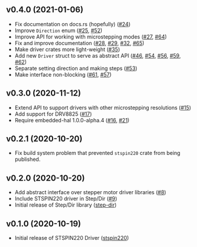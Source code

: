 ## v0.4.0 (2021-01-06)

- Fix documentation on docs.rs (hopefully) ([#24])
- Improve `Direction` enum ([#25], [#52])
- Improve API for working with microstepping modes ([#27], [#64])
- Fix and improve documentation ([#28], [#29], [#32], [#65])
- Make driver crates more light-weight ([#35])
- Add new `Driver` struct to serve as abstract API ([#46], [#54], [#56], [#59], [#62])
- Separate setting direction and making steps ([#53])
- Make interface non-blocking ([#61], [#57])

[#24]: https://github.com/flott-motion/step-dir/pull/24
[#25]: https://github.com/flott-motion/step-dir/pull/25
[#27]: https://github.com/flott-motion/step-dir/pull/27
[#28]: https://github.com/flott-motion/step-dir/pull/28
[#29]: https://github.com/flott-motion/step-dir/pull/29
[#32]: https://github.com/flott-motion/step-dir/pull/32
[#35]: https://github.com/flott-motion/step-dir/pull/35
[#46]: https://github.com/flott-motion/step-dir/pull/46
[#52]: https://github.com/flott-motion/step-dir/pull/52
[#53]: https://github.com/flott-motion/step-dir/pull/53
[#54]: https://github.com/flott-motion/step-dir/pull/54
[#56]: https://github.com/flott-motion/step-dir/pull/56
[#57]: https://github.com/flott-motion/step-dir/pull/57
[#59]: https://github.com/flott-motion/step-dir/pull/59
[#61]: https://github.com/flott-motion/step-dir/pull/61
[#62]: https://github.com/flott-motion/step-dir/pull/62
[#64]: https://github.com/flott-motion/step-dir/pull/64
[#65]: https://github.com/flott-motion/step-dir/pull/65


## v0.3.0 (2020-11-12)

- Extend API to support drivers with other microstepping resolutions ([#15])
- Add support for DRV8825 ([#17])
- Require embedded-hal 1.0.0-alpha.4 ([#16], [#21])

[#15]: https://github.com/flott-motion/step-dir/pull/15
[#16]: https://github.com/flott-motion/step-dir/pull/16
[#17]: https://github.com/flott-motion/step-dir/pull/17
[#21]: https://github.com/flott-motion/step-dir/pull/21


## v0.2.1 (2020-10-20)

- Fix build system problem that prevented `stspin220` crate from being published.


## v0.2.0 (2020-10-20)

- Add abstract interface over stepper motor driver libraries ([#8])
- Include STSPIN220 driver in Step/Dir ([#9])
- Initial release of Step/Dir library ([step-dir])

[#8]: https://github.com/flott-motion/step-dir/pull/8
[#9]: https://github.com/flott-motion/step-dir/pull/9
[step-dir]: https://crates.io/crates/step-dir


## v0.1.0 (2020-10-19)

- Initial release of STSPIN220 Driver ([stspin220])

[stspin220]: https://crates.io/crates/stspin220

